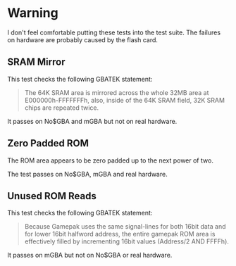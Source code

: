 # Warning
I don't feel comfortable putting these tests into the test suite. The failures on hardware are probably caused by the flash card.

## SRAM Mirror
This test checks the following GBATEK statement:

> The 64K SRAM area is mirrored across the whole 32MB area at E000000h-FFFFFFFh, also, inside of the 64K SRAM field, 32K SRAM chips are repeated twice.

It passes on No$GBA and mGBA but not on real hardware.

## Zero Padded ROM
The ROM area appears to be zero padded up to the next power of two.

The test passes on No$GBA, mGBA and real hardware.

## Unused ROM Reads
This test checks the following GBATEK statement:

> Because Gamepak uses the same signal-lines for both 16bit data and for lower 16bit halfword address, the entire gamepak ROM area is effectively filled by incrementing 16bit values (Address/2 AND FFFFh).

It passes on mGBA but not on No$GBA or real hardware.
